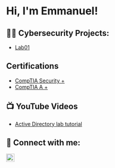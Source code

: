 <h1>Hi, I'm Emmanuel! </h1>

<h2>👨‍💻 Cybersecurity Projects:</h2>

- [Lab01](https://github.com/EmmanuelEnc/ActiveDirectoryLab)

<h2> Certifications</h2>

- [CompTIA Security +](https://www.youtube.com/vido)
- [CompTIA A +](https://www.youtube.com/vido)
    
<h2>📺 YouTube Videos</h2>

- [Active Directory lab tutorial](https://www.youtube.com/vido)

<h2> 🤳 Connect with me:</h2>


[<img align="left" alt="LinkedIn" width="22px" src="https://cdn.jsdelivr.net/npm/simple-icons@v3/icons/linkedin.svg" />][linkedin]

[linkedin]: https://www.linkedin.com/in/emmanuel-encarnacion-h/


<!--
**joshmadakor1/joshmadakor1** is a ✨ _special_ ✨ repository because its `README.md` (this file) appears on your GitHub profile.

Here are some ideas to get you started:

- 🔭 I’m currently working on ...
- 🌱 I’m currently learning ...
- 👯 I’m looking to collaborate on ...
- 🤔 I’m looking for help with ...
- 💬 Ask me about ...
- 📫 How to reach me: ...
- 😄 Pronouns: ...
- ⚡ Fun fact: ...
-->
